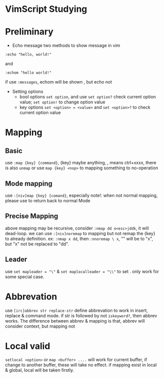 VimScript Studying
==================

# Preliminary
* Echo message
  two methods to show message in vim
```
:echo "hello, world!"
```
  and
```
:echom "hello world!"
```
  if use `:messages`, echom will be shown , but echo not

* Setting options
  + bool options
    `set option`, and use `set option?` check current option value; `set option!` to change option value
  + key options
    `set <option> = <value>` and `set <option>?` to check current option value

# Mapping
## Basic
  use `:map {key} {command}`, {key} maybe anything, <space> , <c-xxxx> means ctrl+xxxx, there is also `unmap` or use `map {key} <nop>` to mapping something to no-operation
## Mode mapping
  use `:[niv]map {key} {comand}`, especially note!: when not normal mapping, please use <esc> to return back to normal Mode
## Precise Mapping
  above mapping may be recursive, consider `:nmap dd o<esc>jddk`, it will dead-loop. we can use `:[niv]noremap` to mapping but not remap the {key} to already definition. ex: `:nmap x dd`, then `:nnoremap \ x`, "\" will be to "x", but "x" not be replaced to "dd".
## Leader
  use `set mapleader = "\"` & `set maplocalleader = "\\"` to set <leader>. <localleader> only work for some special case.

# Abbrevation
  use `[irc]abbrev str replace-str` define abbrevation to work in insert, replace & command mode. if str is followed by not `iskeyword?`, then abbrev works. The difference between abbrev & mapping is that, abbrev will consider context, but mapping not

# Local valid
  `setlocal <option>` or `map <buffer> ....` will work for current buffer, if change to another buffer, these will take no effect. if mapping exist in local & global, local will be taken firstly.


